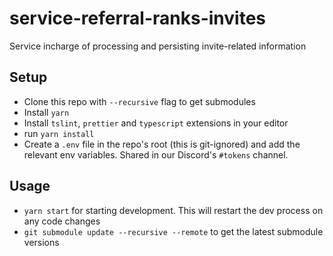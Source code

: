 # service-referral-ranks-invites
Service incharge of processing and persisting invite-related information

## Setup
- Clone this repo with `--recursive` flag to get submodules
- Install `yarn`
- Install `tslint`, `prettier` and `typescript` extensions in your editor
- run `yarn install`
- Create a `.env` file in the repo's root (this is git-ignored) and add the relevant env variables. Shared
in our Discord's `#tokens` channel.

## Usage
- `yarn start` for starting development. This will restart the dev process on any code changes
- `git submodule update --recursive --remote` to get the latest submodule versions
